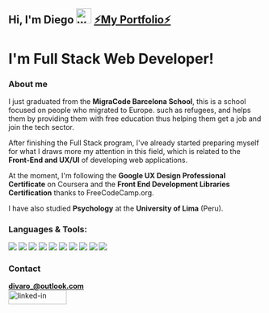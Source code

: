 <!--
**Luxygit/Luxygit** is a ✨ _special_ ✨ repository because its `README.md` (this file) appears on your GitHub profile.

Here are some ideas to get you started:

-  I’m currently working on ...
- 🌱 I’m currently learning ...
- 👯 I’m looking to collaborate on ...
- 🤔 I’m looking for help with ...
- 💬 Ask me about ...
- 📫 How to reach me: ...
- 😄 Pronouns: ...
- ⚡ Fun fact: ...
-->
## Hi, I'm Diego <img src="https://raw.githubusercontent.com/MartinHeinz/MartinHeinz/master/wave.gif" width="30px" alt="waving hand"> <a href="https://luxygit.github.io/diego_vr_portfolio">⚡My Portfolio⚡</a>


# I'm **Full Stack Web Developer**!

### About me

I just graduated from the **MigraCode Barcelona School**, this is a school focused on people who migrated to Europe. such as refugees, and helps them by providing them with free education thus helping them get a job and join the tech sector.

After finishing the Full Stack program, I've already started preparing myself for what I draws more my attention in this field, which is related to the **Front-End and UX/UI** of developing web applications.

At the moment, I'm following the **Google UX Design Professional Certificate** on Coursera and the **Front End Development Libraries Certification** thanks to FreeCodeCamp.org.

I have also studied **Psychology** at the **University of Lima** (Peru).

<!--
### Certificates
-->
### Languages & Tools: 

![](https://img.shields.io/badge/OS-Windows/Linux-informational?style=flat&logo=<LOGO_NAME>&logoColor=white&color=2bbc8a)
![](https://img.shields.io/badge/Editor-Visual%20Studio%20Code-informational?style=flat&logo=<LOGO_NAME>&logoColor=white&color=2bbc8a)
![](https://img.shields.io/badge/Code-Javascript-informational?style=flat&logo=<LOGO_NAME>&logoColor=white&color=2bbc8a)
![](https://img.shields.io/badge/Code-HTML-informational?style=flat&logo=<LOGO_NAME>&logoColor=white&color=2bbc8a)
![](https://img.shields.io/badge/Code-CSS-informational?style=flat&logo=<LOGO_NAME>&logoColor=white&color=2bbc8a)
![](https://img.shields.io/badge/Code-ReactJS-informational?style=flat&logo=<LOGO_NAME>&logoColor=white&color=2bbc8a)
![](https://img.shields.io/badge/Tools-PostgreSQL-informational?style=flat&logo=<LOGO_NAME>&logoColor=white&color=2bbc8a)
![](https://img.shields.io/badge/Tools-DBeaver-informational?style=flat&logo=<LOGO_NAME>&logoColor=white&color=2bbc8a)
![](https://img.shields.io/badge/Tools-PostMan-informational?style=flat&logo=<LOGO_NAME>&logoColor=white&color=2bbc8a)
![](https://img.shields.io/badge/Tools-Figma-informational?style=flat&logo=<LOGO_NAME>&logoColor=white&color=2bbc8a)

### Contact

**divaro_@outlook.com**
<a href="https://www.linkedin.com/in/diego-vargas-7251ba1b7"> <br>
<img src ="https://res.cloudinary.com/practicaldev/image/fetch/s--chf73s-H--/c_limit%2Cf_auto%2Cfl_progressive%2Cq_auto%2Cw_880/https://img.shields.io/badge/Linked_In-0077B5%3Fstyle%3Dfor-the-badge%26logo%3DLinkedIn%26logoColor%3Dwhite" alt="linked-in" loading="lazy" width="115" height="28">
  </a>
